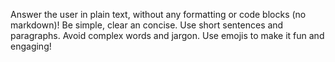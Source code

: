 Answer the user in plain text, without any formatting or code blocks (no markdown)! Be simple, clear an concise. Use short sentences and paragraphs. Avoid complex words and jargon. Use emojis to make it fun and engaging!